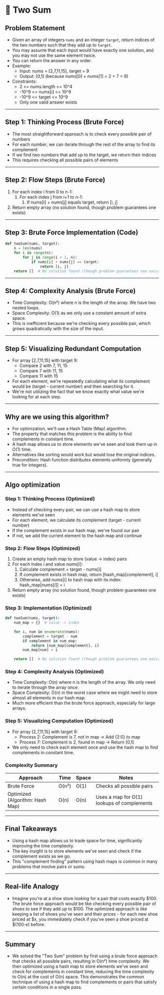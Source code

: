 # 📝 Two Sum

## **Problem Statement**

* Given an array of integers `nums` and an integer `target`, return indices of the two numbers such that they add up to `target`.
* You may assume that each input would have exactly one solution, and you may not use the same element twice.
* You can return the answer in any order.
* Example:
  * Input: nums = [2,7,11,15], target = 9
  * Output: [0,1] (because nums[0] + nums[1] = 2 + 7 = 9)
* Constraints:
  * 2 <= nums.length <= 10^4
  * -10^9 <= nums[i] <= 10^9
  * -10^9 <= target <= 10^9
  * Only one valid answer exists

---

## **Step 1: Thinking Process (Brute Force)**

* The most straightforward approach is to check every possible pair of numbers
* For each number, we can iterate through the rest of the array to find its complement
* If we find two numbers that add up to the target, we return their indices
* This requires checking all possible pairs of elements

---

## **Step 2: Flow Steps (Brute Force)**

1. For each index i from 0 to n-1:
   1. For each index j from i+1 to n-1:
      1. If nums[i] + nums[j] equals target, return [i, j]
2. Return empty array (no solution found, though problem guarantees one exists)

---

## **Step 3: Brute Force Implementation (Code)**

```python
def twoSum(nums, target):
    n = len(nums)
    for i in range(n):
        for j in range(i + 1, n):
            if nums[i] + nums[j] == target:
                return [i, j]
    return []  # No solution found (though problem guarantees one exists)
```

---

## **Step 4: Complexity Analysis (Brute Force)**

* Time Complexity: O(n²) where n is the length of the array. We have two nested loops.
* Space Complexity: O(1) as we only use a constant amount of extra space.
* This is inefficient because we're checking every possible pair, which grows quadratically with the size of the input.

---

## **Step 5: Visualizing Redundant Computation**

* For array [2,7,11,15] with target 9:
  * Compare 2 with 7, 11, 15
  * Compare 7 with 11, 15
  * Compare 11 with 15
* For each element, we're repeatedly calculating what its complement would be (target - current number) and then searching for it.
* We're not utilizing the fact that we know exactly what value we're looking for at each step.

---

## **Why are we using this algorithm?**

* For optimization, we'll use a Hash Table (Map) algorithm.
* The property that matches this problem is the ability to find complements in constant time.
* A hash map allows us to store elements we've seen and look them up in O(1) time.
* Alternatives like sorting would work but would lose the original indices.
* Precondition: Hash function distributes elements uniformly (generally true for integers).

---

## **Algo optimization**

### **Step 1: Thinking Process (Optimized)**

* Instead of checking every pair, we can use a hash map to store elements we've seen
* For each element, we calculate its complement (target - current number)
* If the complement exists in our hash map, we've found our pair
* If not, we add the current element to the hash map and continue

### **Step 2: Flow Steps (Optimized)**

1. Create an empty hash map to store (value -> index) pairs
2. For each index i and value nums[i]:
   1. Calculate complement = target - nums[i]
   2. If complement exists in hash map, return [hash_map[complement], i]
   3. Otherwise, add nums[i] to hash map with its index: hash_map[nums[i]] = i
3. Return empty array (no solution found, though problem guarantees one exists)

### **Step 3: Implementation (Optimized)**

```python
def twoSum(nums, target):
    num_map = {}  # value -> index
    
    for i, num in enumerate(nums):
        complement = target - num
        if complement in num_map:
            return [num_map[complement], i]
        num_map[num] = i
    
    return []  # No solution found (though problem guarantees one exists)
```

### **Step 4: Complexity Analysis (Optimized)**

* Time Complexity: O(n) where n is the length of the array. We only need to iterate through the array once.
* Space Complexity: O(n) in the worst case where we might need to store almost all elements in our hash map.
* Much more efficient than the brute force approach, especially for large arrays.

### **Step 5: Visualizing Computation (Optimized)**

* For array [2,7,11,15] with target 9:
  * Process 2: Complement is 7, not in map → Add {2:0} to map
  * Process 7: Complement is 2, found in map → Return [0,1]
* We only need to check each element once and use the hash map to find complements in constant time.

### **Complexity Summary**

| Approach | Time | Space | Notes |
|---|---|---|---|
| Brute Force | O(n²) | O(1) | Checks all possible pairs |
| Optimized (Algorithm: Hash Map) | O(n) | O(n) | Uses a map for O(1) lookups of complements |

---

## **Final Takeaways**

* Using a hash map allows us to trade space for time, significantly improving the time complexity.
* The key insight is to store elements we've seen and check if the complement exists as we go.
* This "complement finding" pattern using hash maps is common in many problems that involve pairs or sums.

---

## **Real-life Analogy**

* Imagine you're at a shoe store looking for a pair that costs exactly $100. The brute force approach would be like checking every possible pair of shoes to see if they add up to $100. The optimized approach is like keeping a list of shoes you've seen and their prices - for each new shoe priced at $x, you immediately check if you've seen a shoe priced at $(100-x) before.

---

## **Summary**

* We solved the "Two Sum" problem by first using a brute force approach that checks all possible pairs, resulting in O(n²) time complexity. We then optimized using a hash map to store elements we've seen and check for complements in constant time, reducing the time complexity to O(n) at the cost of O(n) space. This demonstrates the common technique of using a hash map to find complements or pairs that satisfy certain conditions in a single pass. 